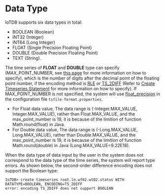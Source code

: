 # Data Type

IoTDB supports six data types in total:
* BOOLEAN (Boolean)
* INT32 (Integer)
* INT64 (Long Integer)
* FLOAT (Single Precision Floating Point)
* DOUBLE (Double Precision Floating Point)
* TEXT (String).


The time series of **FLOAT** and **DOUBLE** type can specify (MAX\_POINT\_NUMBER, see [this page](/#/Documents/progress/chap5/sec4) for more information on how to specify), which is the number of digits after the decimal point of the floating point number, if the encoding method is [RLE](/document/V0.9.x/UserGuide/2-Concept/3-Encoding.html) or [TS\_2DIFF](/#/Documents/progress/chap2/sec3) (Refer to [Create Timeseries Statement](/document/V0.9.x/UserGuide/5-Operation%20Manual/4-SQL%20Reference.html) for more information on how to specify). If MAX\_POINT\_NUMBER is not specified, the system will use [float\_precision](/document/V0.9.x/UserGuide/3-Server/4-Config%20Manual.html) in the configuration file `tsfile-format.properties`.

* For Float data value, The data range is (-Integer.MAX_VALUE, Integer.MAX_VALUE), rather than Float.MAX_VALUE, and the max_point_number is 19, it is because of the limition of function Math.round(float) in Java.
* For Double data value, The data range is (-Long.MAX_VALUE, Long.MAX_VALUE), rather than Double.MAX_VALUE, and the max_point_number is 19, it is because of the limition of function Math.round(double) in Java (Long.MAX_VALUE=9.22E18).

When the data type of data input by the user in the system does not correspond to the data type of the time series, the system will report type errors. As shown below, the second-order difference encoding does not support the Boolean type:

```
IoTDB> create timeseries root.ln.wf02.wt02.status WITH DATATYPE=BOOLEAN, ENCODING=TS_2DIFF
error: encoding TS_2DIFF does not support BOOLEAN
```
